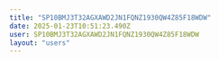 ```yaml
---
title: "SP10BMJ3T32AGXAWD2JN1FQNZ1930QW4Z85F18WDW"
date: 2025-01-23T10:51:23.490Z
user: SP10BMJ3T32AGXAWD2JN1FQNZ1930QW4Z85F18WDW
layout: "users"
---
```

    